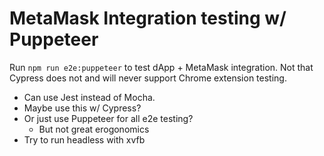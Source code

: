 # MetaMask Integration testing w/ Puppeteer

Run `npm run e2e:puppeteer` to test dApp + MetaMask integration. Not that Cypress does not and will never support Chrome extension testing.

- Can use Jest instead of Mocha.
- Maybe use this w/ Cypress?
- Or just use Puppeteer for all e2e testing?
  - But not great erogonomics
- Try to run headless with xvfb
